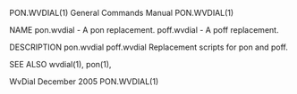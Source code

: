 PON.WVDIAL(1)                                                 General Commands Manual                                                PON.WVDIAL(1)

NAME
       pon.wvdial - A pon replacement.
       poff.wvdial - A poff replacement.

DESCRIPTION
       pon.wvdial
       poff.wvdial
              Replacement scripts for pon and poff.

SEE ALSO
       wvdial(1), pon(1),

WvDial                                                             December 2005                                                     PON.WVDIAL(1)
